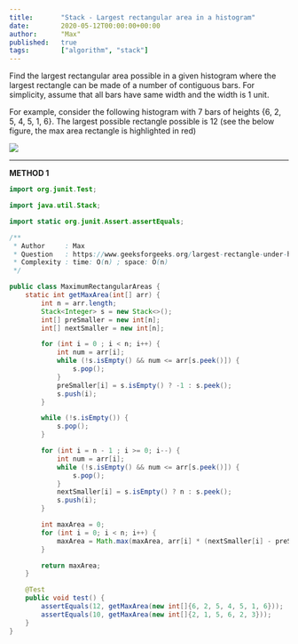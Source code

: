 ```yaml
---
title:       "Stack - Largest rectangular area in a histogram"
date:        2020-05-12T00:00:00+00:00
author:      "Max"
published:   true
tags:        ["algorithm", "stack"]
---
```


Find the largest rectangular area possible in a given histogram where the largest rectangle can be made of a number of contiguous bars. For simplicity, assume that all bars have same width and the width is 1 unit.

For example, consider the following histogram with 7 bars of heights {6, 2, 5, 4, 5, 1, 6}. The largest possible rectangle possible is 12 (see the below figure, the max area rectangle is highlighted in red)

![](https://media.geeksforgeeks.org/wp-content/cdn-uploads/histogram1.png)

---

**METHOD 1**

```java
import org.junit.Test;

import java.util.Stack;

import static org.junit.Assert.assertEquals;

/**
 * Author     : Max
 * Question   : https://www.geeksforgeeks.org/largest-rectangle-under-histogram/
 * Complexity : time: O(n) ; space: O(n)
 */

public class MaximumRectangularAreas {
    static int getMaxArea(int[] arr) {
        int n = arr.length;
        Stack<Integer> s = new Stack<>();
        int[] preSmaller = new int[n];
        int[] nextSmaller = new int[n];

        for (int i = 0 ; i < n; i++) {
            int num = arr[i];
            while (!s.isEmpty() && num <= arr[s.peek()]) {
                s.pop();
            }
            preSmaller[i] = s.isEmpty() ? -1 : s.peek();
            s.push(i);
        }

        while (!s.isEmpty()) {
            s.pop();
        }

        for (int i = n - 1 ; i >= 0; i--) {
            int num = arr[i];
            while (!s.isEmpty() && num <= arr[s.peek()]) {
                s.pop();
            }
            nextSmaller[i] = s.isEmpty() ? n : s.peek();
            s.push(i);
        }

        int maxArea = 0;
        for (int i = 0; i < n; i++) {
            maxArea = Math.max(maxArea, arr[i] * (nextSmaller[i] - preSmaller[i] - 1));
        }

        return maxArea;
    }

    @Test
    public void test() {
        assertEquals(12, getMaxArea(new int[]{6, 2, 5, 4, 5, 1, 6}));
        assertEquals(10, getMaxArea(new int[]{2, 1, 5, 6, 2, 3}));
    }
}
```
